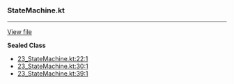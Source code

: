 ### StateMachine.kt
---
[View file](../files/23_StateMachine.kt)

**Sealed Class**

 - [23_StateMachine.kt:22:1](../files/23_StateMachine.kt#L22)
 - [23_StateMachine.kt:30:1](../files/23_StateMachine.kt#L30)
 - [23_StateMachine.kt:39:1](../files/23_StateMachine.kt#L39)

